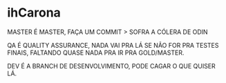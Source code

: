 ihCarona
========
MASTER É MASTER, FAÇA UM COMMIT > SOFRA A CÓLERA DE ODIN

QA É QUALITY ASSURANCE, NADA VAI PRA LÁ SE NÃO FOR PRA TESTES FINAIS, FALTANDO QUASE NADA PRA IR PRA GOLD/MASTER.

DEV É A BRANCH DE DESENVOLVIMENTO, PODE CAGAR O QUE QUISER LÁ.

